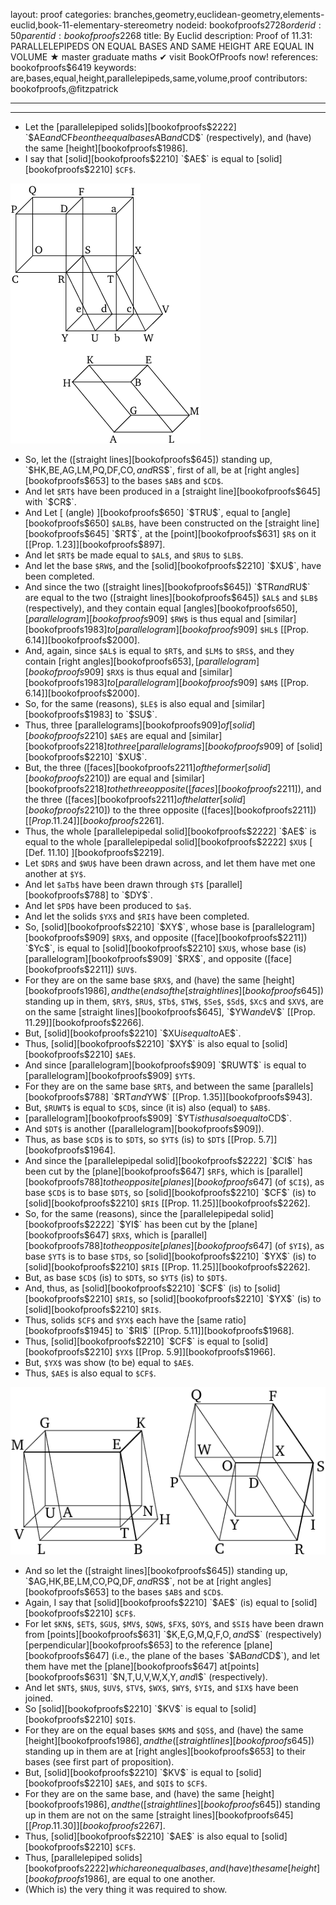 layout: proof
categories: branches,geometry,euclidean-geometry,elements-euclid,book-11-elementary-stereometry
nodeid: bookofproofs$2728
orderid: 50
parentid: bookofproofs$2268
title: By Euclid
description:  Proof of 11.31: PARALLELEPIPEDS ON EQUAL BASES AND SAME HEIGHT ARE EQUAL IN VOLUME &#9733; master graduate maths &#10004; visit BookOfProofs now!
references: bookofproofs$6419
keywords: are,bases,equal,height,parallelepipeds,same,volume,proof
contributors: bookofproofs,@fitzpatrick


---


---



* Let the [parallelepiped solids][bookofproofs$2222] `$AE$` and `$CF$` be on the equal bases `$AB$` and `$CD$` (respectively), and (have) the same [height][bookofproofs$1986].
* I say that [solid][bookofproofs$2210] `$AE$` is equal to [solid][bookofproofs$2210] `$CF$`.

![fig31e](https://github.com/bookofproofs/bookofproofs.github.io/blob/main/_sources/_assets/images/euclid/Book11/fig31e.png?raw=true)

* So, let the ([straight lines][bookofproofs$645]) standing up, `$HK$`, `$BE$`, `$AG$`, `$LM$`, `$PQ$`, `$DF$`, `$CO$`, and `$RS$`, first of all, be at [right angles][bookofproofs$653] to the bases `$AB$` and `$CD$`.
* And let `$RT$` have been produced in a [straight line][bookofproofs$645] with `$CR$`.
* And Let [ (angle) ][bookofproofs$650] `$TRU$`, equal to [angle][bookofproofs$650] `$ALB$`, have been constructed on the [straight line][bookofproofs$645] `$RT$`, at the [point][bookofproofs$631] `$R$` on it [[Prop. 1.23]][bookofproofs$897].
* And let `$RT$` be made equal to `$AL$`, and `$RU$` to `$LB$`.
* And let the base `$RW$`, and the [solid][bookofproofs$2210] `$XU$`, have been completed.
* And since the two ([straight lines][bookofproofs$645]) `$TR$` and `$RU$` are equal to the two ([straight lines][bookofproofs$645]) `$AL$` and `$LB$` (respectively), and they contain equal [angles][bookofproofs$650], [parallelogram][bookofproofs$909] `$RW$` is thus equal and [similar][bookofproofs$1983] to [parallelogram][bookofproofs$909] `$HL$` [[Prop. 6.14]][bookofproofs$2000].
* And, again, since `$AL$` is equal to `$RT$`, and `$LM$` to `$RS$`, and they contain [right angles][bookofproofs$653], [parallelogram][bookofproofs$909] `$RX$` is thus equal and [similar][bookofproofs$1983] to [parallelogram][bookofproofs$909] `$AM$` [[Prop. 6.14]][bookofproofs$2000].
* So, for the same (reasons), `$LE$` is also equal and [similar][bookofproofs$1983] to `$SU$`.
* Thus, three [parallelograms][bookofproofs$909] of [solid][bookofproofs$2210] `$AE$` are equal and [similar][bookofproofs$2218] to three [parallelograms][bookofproofs$909] of [solid][bookofproofs$2210] `$XU$`.
* But, the three ([faces][bookofproofs$2211] of the former [solid][bookofproofs$2210]) are equal and [similar][bookofproofs$2218] to the three opposite ([faces][bookofproofs$2211]), and the three ([faces][bookofproofs$2211] of the latter [solid][bookofproofs$2210]) to the three opposite ([faces][bookofproofs$2211]) [[Prop. 11.24]][bookofproofs$2261].
* Thus, the whole [parallelepipedal solid][bookofproofs$2222] `$AE$` is equal to the whole [parallelepipedal solid][bookofproofs$2222] `$XU$` [ [Def. 11.10] ][bookofproofs$2219].
* Let `$DR$` and `$WU$` have been drawn across, and let them have met one another at `$Y$`.
* And let `$aTb$` have been drawn through `$T$` [parallel][bookofproofs$788] to `$DY$`.
* And let `$PD$` have been produced to `$a$`.
* And let the solids `$YX$` and `$RI$` have been completed.
* So, [solid][bookofproofs$2210] `$XY$`, whose base is [parallelogram][bookofproofs$909] `$RX$`, and opposite ([face][bookofproofs$2211]) `$Yc$`, is equal to [solid][bookofproofs$2210] `$XU$`, whose base (is) [parallelogram][bookofproofs$909] `$RX$`, and opposite ([face][bookofproofs$2211]) `$UV$`.
* For they are on the same base `$RX$`, and (have) the same [height][bookofproofs$1986], and the (ends of the [straight lines][bookofproofs$645]) standing up in them, `$RY$`, `$RU$`, `$Tb$`, `$TW$`, `$Se$`, `$Sd$`, `$Xc$` and `$XV$`, are on the same [straight lines][bookofproofs$645], `$YW$` and `$eV$` [[Prop. 11.29]][bookofproofs$2266].
* But, [solid][bookofproofs$2210] `$XU$` is equal to `$AE$`.
* Thus, [solid][bookofproofs$2210] `$XY$` is also equal to [solid][bookofproofs$2210] `$AE$`.
* And since [parallelogram][bookofproofs$909] `$RUWT$` is equal to [parallelogram][bookofproofs$909] `$YT$`.
* For they are on the same base `$RT$`, and between the same [parallels][bookofproofs$788] `$RT$` and `$YW$` [[Prop. 1.35]][bookofproofs$943].
* But, `$RUWT$` is equal to `$CD$`, since (it is) also (equal) to `$AB$`.
* [parallelogram][bookofproofs$909] `$YT$` is thus also equal to `$CD$`.
* And `$DT$` is another ([parallelogram][bookofproofs$909]).
* Thus, as base `$CD$` is to `$DT$`, so `$YT$` (is) to `$DT$` [[Prop. 5.7]][bookofproofs$1964].
* And since the [parallelepipedal solid][bookofproofs$2222] `$CI$` has been cut by the [plane][bookofproofs$647] `$RF$`, which is [parallel][bookofproofs$788] to the opposite [planes][bookofproofs$647] (of `$CI$`), as base `$CD$` is to base `$DT$`, so [solid][bookofproofs$2210] `$CF$` (is) to [solid][bookofproofs$2210] `$RI$` [[Prop. 11.25]][bookofproofs$2262].
* So, for the same (reasons), since the [parallelepipedal solid][bookofproofs$2222] `$YI$` has been cut by the [plane][bookofproofs$647] `$RX$`, which is [parallel][bookofproofs$788] to the opposite [planes][bookofproofs$647] (of `$YI$`), as base `$YT$` is to base `$TD$`, so [solid][bookofproofs$2210] `$YX$` (is) to [solid][bookofproofs$2210] `$RI$` [[Prop. 11.25]][bookofproofs$2262].
* But, as base `$CD$` (is) to `$DT$`, so `$YT$` (is) to `$DT$`.
* And, thus, as [solid][bookofproofs$2210] `$CF$` (is) to [solid][bookofproofs$2210] `$RI$`, so [solid][bookofproofs$2210] `$YX$` (is) to [solid][bookofproofs$2210] `$RI$`.
* Thus, solids `$CF$` and `$YX$` each have the [same ratio][bookofproofs$1945] to `$RI$` [[Prop. 5.11]][bookofproofs$1968].
* Thus, [solid][bookofproofs$2210] `$CF$` is equal to [solid][bookofproofs$2210] `$YX$` [[Prop. 5.9]][bookofproofs$1966].
* But, `$YX$` was show (to be) equal to `$AE$`.
* Thus, `$AE$` is also equal to `$CF$`.

![fig31ae](https://github.com/bookofproofs/bookofproofs.github.io/blob/main/_sources/_assets/images/euclid/Book11/fig31ae.png?raw=true)

* And so let the ([straight lines][bookofproofs$645]) standing up, `$AG$`, `$HK$`, `$BE$`, `$LM$`, `$CO$`, `$PQ$`, `$DF$`, and `$RS$`, not be at [right angles][bookofproofs$653] to the bases `$AB$` and `$CD$`.
* Again, I say that [solid][bookofproofs$2210] `$AE$` (is) equal to [solid][bookofproofs$2210] `$CF$`.
* For let `$KN$`, `$ET$`, `$GU$`, `$MV$`, `$QW$`, `$FX$`, `$OY$`, and `$SI$` have been drawn from [points][bookofproofs$631] `$K$`, `$E$`, `$G$`, `$M$`, `$Q$`, `$F$`, `$O$`, and `$S$` (respectively) [perpendicular][bookofproofs$653] to the reference [plane][bookofproofs$647] (i.e., the plane of the bases `$AB$` and `$CD$`), and let them have met the [plane][bookofproofs$647] at[points][bookofproofs$631] `$N$`, `$T$`, `$U$`, `$V$`, `$W$`, `$X$`, `$Y$`, and `$I$` (respectively).
* And let `$NT$`, `$NU$`, `$UV$`, `$TV$`, `$WX$`, `$WY$`, `$YI$`, and `$IX$` have been joined.
* So [solid][bookofproofs$2210] `$KV$` is equal to [solid][bookofproofs$2210] `$QI$`.
* For they are on the equal bases `$KM$` and `$QS$`, and (have) the same [height][bookofproofs$1986], and the ([straight lines][bookofproofs$645]) standing up in them are at [right angles][bookofproofs$653] to their bases (see first part of proposition).
* But, [solid][bookofproofs$2210] `$KV$` is equal to [solid][bookofproofs$2210] `$AE$`, and `$QI$` to `$CF$`.
* For they are on the same base, and (have) the same [height][bookofproofs$1986], and the ([straight lines][bookofproofs$645]) standing up in them are not on the same [straight lines][bookofproofs$645] [[Prop. 11.30]][bookofproofs$2267].
* Thus, [solid][bookofproofs$2210] `$AE$` is also equal to [solid][bookofproofs$2210] `$CF$`.
* Thus, [parallelepiped solids][bookofproofs$2222] which are on equal bases, and (have) the same [height][bookofproofs$1986], are equal to one another.
* (Which is) the very thing it was required to show.
